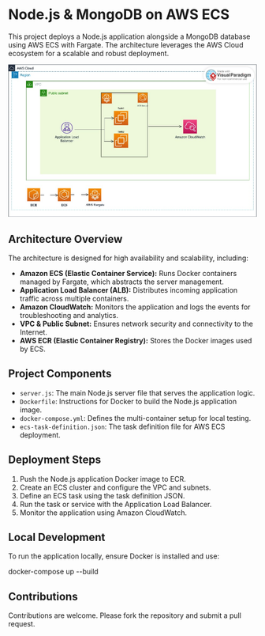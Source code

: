 # Node.js & MongoDB on AWS ECS

This project deploys a Node.js application alongside a MongoDB database using AWS ECS with Fargate. The architecture leverages the AWS Cloud ecosystem for a scalable and robust deployment.

![Architecture Diagram](https://github.com/4019charan/ECS-Project/blob/main/ECS-Project2.jpeg)

## Architecture Overview

The architecture is designed for high availability and scalability, including:

- **Amazon ECS (Elastic Container Service):** Runs Docker containers managed by Fargate, which abstracts the server management.
- **Application Load Balancer (ALB):** Distributes incoming application traffic across multiple containers.
- **Amazon CloudWatch:** Monitors the application and logs the events for troubleshooting and analytics.
- **VPC & Public Subnet:** Ensures network security and connectivity to the Internet.
- **AWS ECR (Elastic Container Registry):** Stores the Docker images used by ECS.

## Project Components

- `server.js`: The main Node.js server file that serves the application logic.
- `Dockerfile`: Instructions for Docker to build the Node.js application image.
- `docker-compose.yml`: Defines the multi-container setup for local testing.
- `ecs-task-definition.json`: The task definition file for AWS ECS deployment.

## Deployment Steps

1. Push the Node.js application Docker image to ECR.
2. Create an ECS cluster and configure the VPC and subnets.
3. Define an ECS task using the task definition JSON.
4. Run the task or service with the Application Load Balancer.
5. Monitor the application using Amazon CloudWatch.

## Local Development

To run the application locally, ensure Docker is installed and use:

docker-compose up --build

## Contributions

Contributions are welcome. Please fork the repository and submit a pull request.

